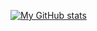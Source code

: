 [![My GitHub stats](https://github-readme-stats.vercel.app/api?username=HiImZsofi&show_icons=true&theme=synthwave)](https://github.com/anuraghazra/github-readme-stats)
